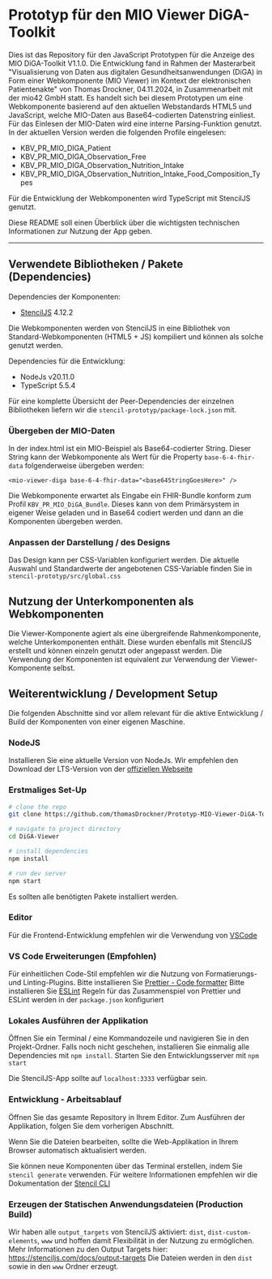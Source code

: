 # Prototyp für den MIO Viewer DiGA-Toolkit

Dies ist das Repository für den JavaScript Prototypen für die Anzeige des MIO DiGA-Toolkit V1.1.0.
Die Entwicklung fand in Rahmen der Masterarbeit "Visualisierung von Daten aus digitalen Gesundheitsanwendungen (DiGA)
in Form einer Webkomponente (MIO Viewer) im Kontext der elektronischen Patientenakte" von Thomas Drockner, 04.11.2024, in Zusammenarbeit mit der mio42 GmbH statt.
Es handelt sich bei diesem Prototypen um eine Webkomponente basierend auf den aktuellen Webstandards HTML5 und JavaScript, welche MIO-Daten aus Base64-codierten Datenstring einliest.
Für das Einlesen der MIO-Daten wird eine interne Parsing-Funktion genutzt. 
In der aktuellen Version werden die folgenden Profile eingelesen: 
- KBV_PR_MIO_DIGA_Patient
- KBV_PR_MIO_DIGA_Observation_Free
- KBV_PR_MIO_DIGA_Observation_Nutrition_Intake
- KBV_PR_MIO_DIGA_Observation_Nutrition_Intake_Food_Composition_Types

Für die Entwicklung der Webkomponenten wird TypeScript mit StencilJS genutzt.

Diese README soll einen Überblick über die wichtigsten technischen Informationen zur Nutzung der App geben.

--------------------------------------------------------------------------------------------------------------------------------------------------------------------------
## Verwendete Bibliotheken / Pakete (Dependencies)

Dependencies der Komponenten:
- [StencilJS](http://stenciljs.com) 4.12.2

Die Webkomponenten werden von StencilJS in eine Bibliothek von Standard-Webkomponenten (HTML5 + JS) kompiliert und können als solche genutzt werden.

Dependencies für die Entwicklung:
- NodeJs v20.11.0
- TypeScript 5.5.4

Für eine komplette Übersicht der Peer-Dependencies der einzelnen Bibliotheken liefern wir die `stencil-prototyp/package-lock.json` mit.


### Übergeben der MIO-Daten

In der index.html ist ein MIO-Beispiel als Base64-codierter String.
Dieser String kann der Webkomponente als Wert für die Property `base-6-4-fhir-data` folgenderweise übergeben werden:

```
<mio-viewer-diga base-6-4-fhir-data="<base64StringGoesHere>" />
```

Die Webkomponente erwartet als Eingabe ein FHIR-Bundle konform zum Profil `KBV_PR_MIO_DiGA_Bundle`. Dieses kann von dem Primärsystem in eigener Weise geladen und in Base64 codiert werden und dann an die Komponenten übergeben werden.

### Anpassen der Darstellung / des Designs

Das Design kann per CSS-Variablen konfiguriert werden.
Die aktuelle Auswahl und Standardwerte der angebotenen CSS-Variable finden Sie in `stencil-prototyp/src/global.css`

## Nutzung der Unterkomponenten als Webkomponenten

Die Viewer-Komponente agiert als eine übergreifende Rahmenkomponente, welche Unterkomponenten enthält.
Diese wurden ebenfalls mit StencilJS erstellt und können einzeln genutzt oder angepasst werden.
Die Verwendung der Komponenten ist equivalent zur Verwendung der Viewer-Komponente selbst.

## Weiterentwicklung / Development Setup

Die folgenden Abschnitte sind vor allem relevant für die aktive Entwicklung / Build der Komponenten von einer eigenen Maschine.

### NodeJS

Installieren Sie eine aktuelle Version von NodeJs. Wir empfehlen den Download der LTS-Version von der [offiziellen Webseite](https://nodejs.org/en/)

### Erstmaliges Set-Up

```bash
# clone the repo
git clone https://github.com/thomasDrockner/Prototyp-MIO-Viewer-DiGA-Toolkit.git

# navigate to project directory
cd DiGA-Viewer

# install dependencies
npm install

# run dev server
npm start
```
Es sollten alle benötigten Pakete installiert werden.

### Editor

Für die Frontend-Entwicklung empfehlen wir die Verwendung von [VSCode](https://code.visualstudio.com/download)

### VS Code Erweiterungen (Empfohlen)

Für einheitlichen Code-Stil empfehlen wir die Nutzung von Formatierungs- und Linting-Plugins.
Bitte installieren Sie [Prettier - Code formatter](https://marketplace.visualstudio.com/items?itemName=esbenp.prettier-vscode)
Bitte installieren Sie [ESLint](https://marketplace.visualstudio.com/items?itemName=dbaeumer.vscode-eslint)
Regeln für das Zusammenspiel von Prettier und ESLint werden in der `package.json` konfiguriert

### Lokales Ausführen der Applikation

Öffnen Sie ein Terminal / eine Kommandozeile und navigieren Sie in den Projekt-Ordner.
Falls noch nicht geschehen, installieren Sie einmalig alle Dependencies mit `npm install`.
Starten Sie den Entwicklungsserver mit `npm start`

Die StencilJS-App sollte auf `localhost:3333` verfügbar sein.

### Entwicklung - Arbeitsablauf

Öffnen Sie das gesamte Repository in Ihrem Editor.
Zum Ausführen der Applikation, folgen Sie dem vorherigen Abschnitt.

Wenn Sie die Dateien bearbeiten, sollte die Web-Applikation in Ihrem Browser automatisch aktualisiert werden.

Sie können neue Komponenten über das Terminal erstellen, indem Sie `stencil generate` verwenden.
Für weitere Informationen empfehlen wir die Dokumentation der [Stencil CLI](https://stenciljs.com/docs/cli)

### Erzeugen der Statischen Anwendungsdateien (Production Build)

Wir haben alle `output_targets` von StencilJS aktiviert: `dist`, `dist-custom-elements`, `www` und hoffen damit Flexibilität in der Nutzung zu ermöglichen.
Mehr Informationen zu den Output Targets hier: https://stenciljs.com/docs/output-targets
Die Dateien werden in den `dist` sowie in den `www` Ordner erzeugt.

